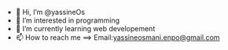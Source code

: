 - 👋 Hi, I’m @yassineOs
- 👀 I’m interested in programming
- 🌱 I’m currently learning web developement
- 📫 How to reach me ==> Email:yassineosmani.enpo@gmail.com
<!---DjawedOs/DjawedOs is a ✨ special ✨ repository because its `README.md` (this file) appears on your GitHub profile.
You can click the Preview link to take a look at your changes.
--->
